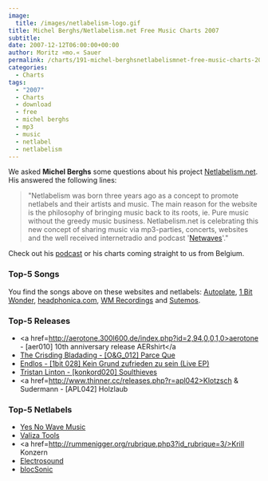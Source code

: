 ```yaml
---
image:
  title: /images/netlabelism-logo.gif
title: Michel Berghs/Netlabelism.net Free Music Charts 2007
subtitle: 
date: 2007-12-12T06:00:00+00:00
author: Moritz »mo.« Sauer
permalink: /charts/191-michel-berghsnetlabelismnet-free-music-charts-2007
categories:
  - Charts
tags:
  - "2007"
  - Charts
  - download
  - free
  - michel berghs
  - mp3
  - music
  - netlabel
  - netlabelism
---
```

We asked **Michel Berghs** some questions about his project [Netlabelism.net](http://Netlabelism.net). His answered the following lines: 

> "Netlabelism was born three years ago as a concept to promote netlabels and their artists and music. The main reason for the website is the philosophy of bringing music back to its roots, ie. Pure music without the greedy music business. Netlabelism.net is celebrating this new concept of sharing music via mp3-parties, concerts, websites and the well received internetradio and podcast '[Netwaves](http://www.archive.org/details/netwaves)'."

Check out his [podcast](http://phobos.apple.com/WebObjects/MZStore.woa/wa/viewPodcast?id=203424250) or his charts coming straight to us from Belgium.<!--more-->

<!--adsense-->

### Top-5 Songs

You find the songs above on these websites and netlabels: [Autoplate](http://www.thinner.cc/pages/releases/releases_detail.php?id=apl047), [1 Bit Wonder](http://www.1bit-wonder.com/), [headphonica.com](http://www.headphonica.com), [WM Recordings](http://www.wmrecordings.com/releases/wm063.htm) and [Sutemos](http://www.sutemos.net/en/release;gid,20).

### Top-5 Releases

  * <a href=http://aerotone.300l600.de/index.php?id=2,94,0,0,1,0>aerotone - [aer010] 10th anniversary release AERshirt</a
  * <a href=http://www.archive.org/details/offandgreenTheCrisdingBladingParceQueep>The Crisding Bladading - [O&G_012] Parce Que</a>
  * <a href=http://www.archive.org/details/1bit_028>Endlos - [1bit 028] Kein Grund zufrieden zu sein (Live EP)</a>
  * <a href=http://www.archive.org/details/konkord020>Tristan Linton - [konkord020] Soulthieves</a>
  * <a href=http://www.thinner.cc/releases.php?r=apl042>Klotzsch & Sudermann - [APL042] Holzlaub</a>

### Top-5 Netlabels

  * <a href=http://yesnowave.com/>Yes No Wave Music</a>
  * <a href=http://www.valiza-tools.com/>Valiza Tools</a>
  * <a href=http://rummenigger.org/rubrique.php3?id_rubrique=3/>Krill Konzern</a>
  * <a href=http://www.netaudio.ru/electrosound/>Electrosound</a>
  * <a href=http://www.archive.org/details/blocsonic>blocSonic</a>